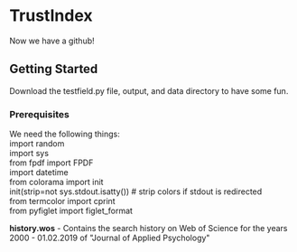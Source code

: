 # TrustIndex

Now we have a github!

## Getting Started

Download the testfield.py file, output, and data directory to have some fun.

### Prerequisites
We need the following things: <br/>
import random<br/>
import sys<br/>
from fpdf import FPDF<br/>
import datetime<br/>
from colorama import init<br/>
init(strip=not sys.stdout.isatty()) # strip colors if stdout is redirected<br/>
from termcolor import cprint<br/>
from pyfiglet import figlet_format

**history.wos** - Contains the search history on Web of Science for the years 2000 - 01.02.2019 of "Journal of Applied Psychology"
